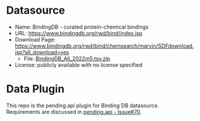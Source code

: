 # Datasource

- Name: BindingDB - curated protein-chemical bindings
- URL: https://www.bindingdb.org/rwd/bind/index.jsp
- Download Page: https://www.bindingdb.org/rwd/bind/chemsearch/marvin/SDFdownload.jsp?all_download=yes
  - File: [BindingDB_All_2022m5.tsv.zip](https://www.bindingdb.org/rwd/bind/chemsearch/marvin/SDFdownload.jsp?download_file=/bind/downloads/BindingDB_All_2022m5.tsv.zip)
- License: publicly available with no license specified

# Data Plugin

This repo is the pending.api plugin for Binding DB datasource. Requirements are discussed in [pending.api - Issue#70](https://github.com/biothings/pending.api/issues/70).
